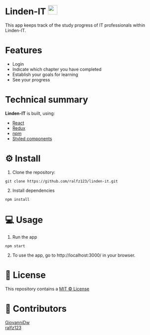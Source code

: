 # Linden-IT <img src="https://pbs.twimg.com/profile_images/857153209353326592/8MFdk5Xq_400x400.jpg" width="30" />

This app keeps track of the study progress of IT professionals within Linden-IT.
# Features
- Login
- Indicate which chapter you have completed
- Establish your goals for learning
- See your progress

# Technical summary
**Linden-IT**  is built, using:
- [React](https://reactjs.org/)
- [Redux](https://redux.js.org/introduction/getting-started)
- [npm](https://www.npmjs.com/)
- [Styled components](https://styled-components.com/)
# :gear: Install
1. Clone the repository:  
```
git clone https://github.com/ralfz123/linden-it.git
```

2. Install dependencies   
```
npm install
```

# :computer: Usage
1. Run the app   
```
npm start
```

2. To use the app, go to http://localhost:3000/ in your browser.   


# :cop: License
This repository contains a [MIT © License](https://github.com/ralfz123/linden-it/blob/master/LICENSE)

# :busts_in_silhouette: Contributors
[GiovanniDw](https://github.com/GiovanniDw)  
[ralfz123](https://github.com/ralfz123)
